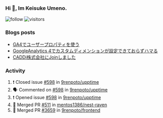 ### Hi 👋, Im Keisuke Umeno.

<!--
**9renpoto/9renpoto** is a ✨ _special_ ✨ repository because its `README.md` (this file) appears on your GitHub profile.

Here are some ideas to get you started:

- 🔭 I’m currently working on ...
- 🌱 I’m currently learning ...
- 👯 I’m looking to collaborate on ...
- 🤔 I’m looking for help with ...
- 💬 Ask me about ...
- 📫 How to reach me: ...
- 😄 Pronouns: ...
- ⚡ Fun fact: ...
-->

![follow](https://img.shields.io/github/followers/9renpoto?label=Follow&style=social)
![visitors](https://komarev.com/ghpvc/?username=9renpoto&label=Profile%20views&color=0e75b6&style=flat)

### Blogs posts

<!-- BLOG-POST-LIST:START -->
- [GA4でユーザープロパティを使う](https://9renpoto.dev/2021/02/21/google-analytics-4-user-properties/)
- [GoogleAnalytics 4でカスタムディメンションが設定できておらずハマる](https://9renpoto.dev/2021/02/13/google-analytics-4/)
- [CADDi株式会社にJoinしました](https://9renpoto.dev/2020/12/05/join/)
<!-- BLOG-POST-LIST:END -->

### Activity

<!--START_SECTION:activity-->
1. ❗️ Closed issue [#598](https://github.com/9renpoto/upptime/issues/598) in [9renpoto/upptime](https://github.com/9renpoto/upptime)
2. 🗣 Commented on [#598](https://github.com/9renpoto/upptime/issues/598) in [9renpoto/upptime](https://github.com/9renpoto/upptime)
3. ❗️ Opened issue [#598](https://github.com/9renpoto/upptime/issues/598) in [9renpoto/upptime](https://github.com/9renpoto/upptime)
4. 🎉 Merged PR [#511](https://github.com/mentos1386/nest-raven/pull/511) in [mentos1386/nest-raven](https://github.com/mentos1386/nest-raven)
5. 🎉 Merged PR [#3659](https://github.com/9renpoto/frontend/pull/3659) in [9renpoto/frontend](https://github.com/9renpoto/frontend)
<!--END_SECTION:activity-->

<!--START_SECTION:waka-->
<!--END_SECTION:waka-->
